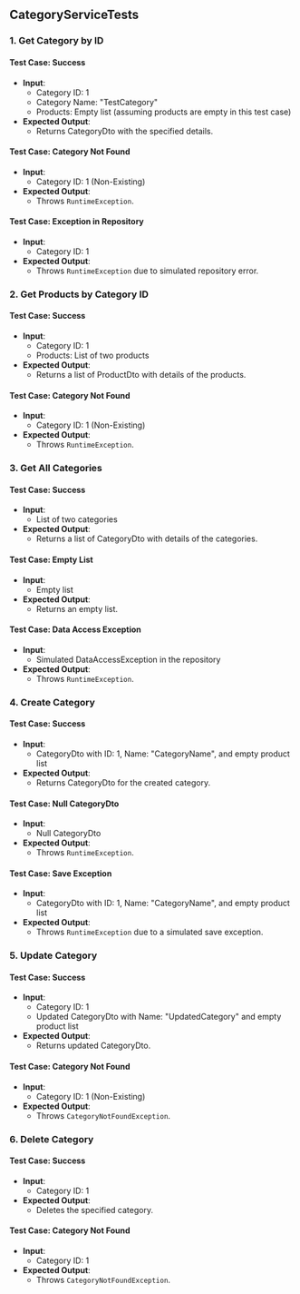 ## CategoryServiceTests

### 1. Get Category by ID

#### Test Case: Success
- **Input**:
    - Category ID: 1
    - Category Name: "TestCategory"
    - Products: Empty list (assuming products are empty in this test case)
- **Expected Output**:
    - Returns CategoryDto with the specified details.

#### Test Case: Category Not Found
- **Input**:
    - Category ID: 1 (Non-Existing)
- **Expected Output**:
    - Throws `RuntimeException`.

#### Test Case: Exception in Repository
- **Input**:
    - Category ID: 1
- **Expected Output**:
    - Throws `RuntimeException` due to simulated repository error.

### 2. Get Products by Category ID

#### Test Case: Success
- **Input**:
    - Category ID: 1
    - Products: List of two products
- **Expected Output**:
    - Returns a list of ProductDto with details of the products.

#### Test Case: Category Not Found
- **Input**:
    - Category ID: 1 (Non-Existing)
- **Expected Output**:
    - Throws `RuntimeException`.

### 3. Get All Categories

#### Test Case: Success
- **Input**:
    - List of two categories
- **Expected Output**:
    - Returns a list of CategoryDto with details of the categories.

#### Test Case: Empty List
- **Input**:
    - Empty list
- **Expected Output**:
    - Returns an empty list.

#### Test Case: Data Access Exception
- **Input**:
    - Simulated DataAccessException in the repository
- **Expected Output**:
    - Throws `RuntimeException`.

### 4. Create Category

#### Test Case: Success
- **Input**:
    - CategoryDto with ID: 1, Name: "CategoryName", and empty product list
- **Expected Output**:
    - Returns CategoryDto for the created category.

#### Test Case: Null CategoryDto
- **Input**:
    - Null CategoryDto
- **Expected Output**:
    - Throws `RuntimeException`.

#### Test Case: Save Exception
- **Input**:
    - CategoryDto with ID: 1, Name: "CategoryName", and empty product list
- **Expected Output**:
    - Throws `RuntimeException` due to a simulated save exception.

### 5. Update Category

#### Test Case: Success
- **Input**:
    - Category ID: 1
    - Updated CategoryDto with Name: "UpdatedCategory" and empty product list
- **Expected Output**:
    - Returns updated CategoryDto.

#### Test Case: Category Not Found
- **Input**:
    - Category ID: 1 (Non-Existing)
- **Expected Output**:
    - Throws `CategoryNotFoundException`.

### 6. Delete Category

#### Test Case: Success
- **Input**:
    - Category ID: 1
- **Expected Output**:
    - Deletes the specified category.

#### Test Case: Category Not Found
- **Input**:
    - Category ID: 1
- **Expected Output**:
    - Throws `CategoryNotFoundException`.
